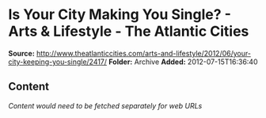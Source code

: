 # Is Your City Making You Single? - Arts & Lifestyle - The Atlantic Cities

**Source:** http://www.theatlanticcities.com/arts-and-lifestyle/2012/06/your-city-keeping-you-single/2417/
**Folder:** Archive
**Added:** 2012-07-15T16:36:40




## Content
*Content would need to be fetched separately for web URLs*
